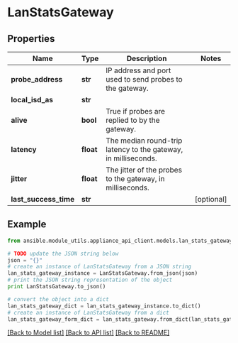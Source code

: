 # LanStatsGateway


## Properties

Name | Type | Description | Notes
------------ | ------------- | ------------- | -------------
**probe_address** | **str** | IP address and port used to send probes to the gateway. | 
**local_isd_as** | **str** |  | 
**alive** | **bool** | True if probes are replied to by the gateway. | 
**latency** | **float** | The median round-trip latency to the gateway, in milliseconds. | 
**jitter** | **float** | The jitter of the probes to the gateway, in milliseconds. | 
**last_success_time** | **str** |  | [optional] 

## Example

```python
from ansible.module_utils.appliance_api_client.models.lan_stats_gateway import LanStatsGateway

# TODO update the JSON string below
json = "{}"
# create an instance of LanStatsGateway from a JSON string
lan_stats_gateway_instance = LanStatsGateway.from_json(json)
# print the JSON string representation of the object
print LanStatsGateway.to_json()

# convert the object into a dict
lan_stats_gateway_dict = lan_stats_gateway_instance.to_dict()
# create an instance of LanStatsGateway from a dict
lan_stats_gateway_form_dict = lan_stats_gateway.from_dict(lan_stats_gateway_dict)
```
[[Back to Model list]](../README.md#documentation-for-models) [[Back to API list]](../README.md#documentation-for-api-endpoints) [[Back to README]](../README.md)


